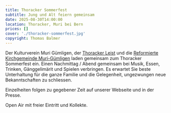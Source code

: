 ```yaml
---
title: Thoracker Sommerfest
subtitle: Jung und Alt feiern gemeinsam
date: 2025-08-30T14:00:00
location: Thoracker, Muri bei Bern
prices: []
cover: './thoracker-sommerfest.jpg'
copyright: Thomas Balmer
---
```


Der Kulturverein Muri Gümligen, der [Thoracker Leist](https://www.thoracker-leist.ch/) und die [Reformierte Kirchgemeinde Muri-Gümligen](https://www.rkmg.ch/) laden gemeinsam zum Thoracker Sommerfest ein. Einen Nachmittag / Abend gemeinsam bei Musik, Essen, Trinken, Gänggelimärit und Spielen verbringen. Es erwartet Sie beste Unterhaltung für die ganze Familie und die Gelegenheit, ungezwungen neue Bekanntschaften zu schliessen.

Einzelheiten folgen zu gegebener Zeit auf unserer Webseite und in der Presse.

Open Air mit freier Eintritt und Kollekte.
